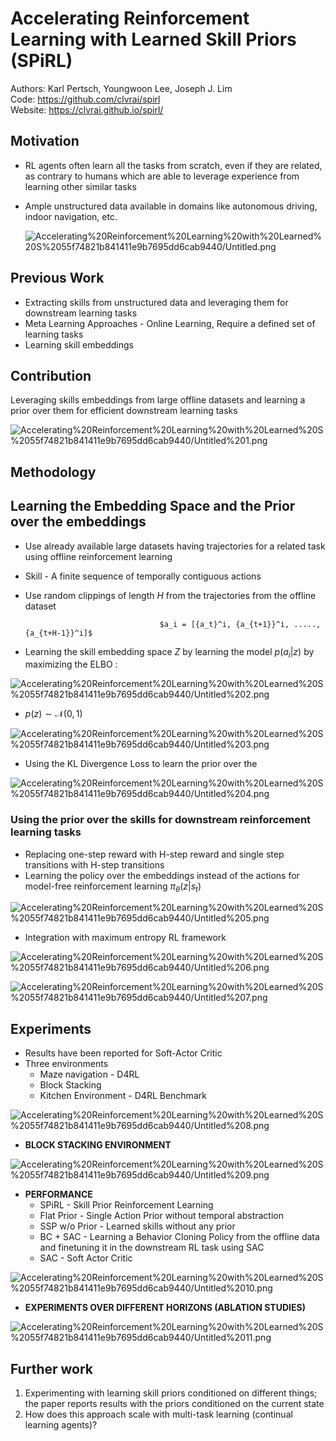 # Accelerating Reinforcement Learning with Learned Skill Priors (SPiRL)

Authors: Karl Pertsch, Youngwoon Lee, Joseph J. Lim  
Code: https://github.com/clvrai/spirl  
Website: https://clvrai.github.io/spirl/  

## Motivation

- RL agents often learn all the tasks from scratch, even if they are related, as contrary to humans which are able to leverage experience from learning other similar tasks
- Ample unstructured data available in domains like autonomous driving, indoor navigation, etc.

    ![Accelerating%20Reinforcement%20Learning%20with%20Learned%20S%2055f74821b841411e9b7695dd6cab9440/Untitled.png](Accelerating%20Reinforcement%20Learning%20with%20Learned%20S%2055f74821b841411e9b7695dd6cab9440/Untitled.png)

## Previous Work

- Extracting skills from unstructured data and leveraging them for downstream learning tasks
- Meta Learning Approaches - Online Learning, Require a defined set of learning tasks
- Learning skill embeddings

## Contribution

Leveraging skills embeddings from large offline datasets and learning a prior over them for efficient downstream learning tasks

![Accelerating%20Reinforcement%20Learning%20with%20Learned%20S%2055f74821b841411e9b7695dd6cab9440/Untitled%201.png](Accelerating%20Reinforcement%20Learning%20with%20Learned%20S%2055f74821b841411e9b7695dd6cab9440/Untitled%201.png)

## Methodology

## Learning the Embedding Space and the Prior over the embeddings

- Use already available large datasets having trajectories for a related task using offline reinforcement learning
- Skill - A finite sequence of temporally contiguous actions
- Use random clippings of length $H$ from the trajectories from the offline dataset

     

                                    $a_i = [{a_t}^i, {a_{t+1}}^i, ....., {a_{t+H-1}}^i]$

- Learning the skill embedding space $Z$ by learning the model $p(a_i|z)$ by maximizing the ELBO :

![Accelerating%20Reinforcement%20Learning%20with%20Learned%20S%2055f74821b841411e9b7695dd6cab9440/Untitled%202.png](Accelerating%20Reinforcement%20Learning%20with%20Learned%20S%2055f74821b841411e9b7695dd6cab9440/Untitled%202.png)

- $p(z) \sim \mathcal{N}(0, 1)$

![Accelerating%20Reinforcement%20Learning%20with%20Learned%20S%2055f74821b841411e9b7695dd6cab9440/Untitled%203.png](Accelerating%20Reinforcement%20Learning%20with%20Learned%20S%2055f74821b841411e9b7695dd6cab9440/Untitled%203.png)

- Using the KL Divergence Loss to learn the prior over the

![Accelerating%20Reinforcement%20Learning%20with%20Learned%20S%2055f74821b841411e9b7695dd6cab9440/Untitled%204.png](Accelerating%20Reinforcement%20Learning%20with%20Learned%20S%2055f74821b841411e9b7695dd6cab9440/Untitled%204.png)

### Using the prior over the skills for downstream reinforcement learning tasks

- Replacing one-step reward with H-step reward and single step transitions with H-step transitions
- Learning the policy over the embeddings instead of the actions for model-free reinforcement learning $\pi_\theta(z|s_t)$

![Accelerating%20Reinforcement%20Learning%20with%20Learned%20S%2055f74821b841411e9b7695dd6cab9440/Untitled%205.png](Accelerating%20Reinforcement%20Learning%20with%20Learned%20S%2055f74821b841411e9b7695dd6cab9440/Untitled%205.png)

- Integration with maximum entropy RL framework

![Accelerating%20Reinforcement%20Learning%20with%20Learned%20S%2055f74821b841411e9b7695dd6cab9440/Untitled%206.png](Accelerating%20Reinforcement%20Learning%20with%20Learned%20S%2055f74821b841411e9b7695dd6cab9440/Untitled%206.png)

![Accelerating%20Reinforcement%20Learning%20with%20Learned%20S%2055f74821b841411e9b7695dd6cab9440/Untitled%207.png](Accelerating%20Reinforcement%20Learning%20with%20Learned%20S%2055f74821b841411e9b7695dd6cab9440/Untitled%207.png)

## Experiments

- Results have been reported for Soft-Actor Critic
- Three environments
    - Maze navigation - D4RL
    - Block Stacking
    - Kitchen Environment - D4RL Benchmark

![Accelerating%20Reinforcement%20Learning%20with%20Learned%20S%2055f74821b841411e9b7695dd6cab9440/Untitled%208.png](Accelerating%20Reinforcement%20Learning%20with%20Learned%20S%2055f74821b841411e9b7695dd6cab9440/Untitled%208.png)

- **BLOCK STACKING ENVIRONMENT**

![Accelerating%20Reinforcement%20Learning%20with%20Learned%20S%2055f74821b841411e9b7695dd6cab9440/Untitled%209.png](Accelerating%20Reinforcement%20Learning%20with%20Learned%20S%2055f74821b841411e9b7695dd6cab9440/Untitled%209.png)

- **PERFORMANCE**
    - SPiRL - Skill Prior Reinforcement Learning
    - Flat Prior - Single Action Prior without temporal abstraction
    - SSP w/o Prior - Learned skills without any prior
    - BC + SAC - Learning a Behavior Cloning Policy from the offline data and finetuning it in the downstream RL task using SAC
    - SAC - Soft Actor Critic

![Accelerating%20Reinforcement%20Learning%20with%20Learned%20S%2055f74821b841411e9b7695dd6cab9440/Untitled%2010.png](Accelerating%20Reinforcement%20Learning%20with%20Learned%20S%2055f74821b841411e9b7695dd6cab9440/Untitled%2010.png)

- **EXPERIMENTS OVER DIFFERENT HORIZONS (ABLATION STUDIES)**

![Accelerating%20Reinforcement%20Learning%20with%20Learned%20S%2055f74821b841411e9b7695dd6cab9440/Untitled%2011.png](Accelerating%20Reinforcement%20Learning%20with%20Learned%20S%2055f74821b841411e9b7695dd6cab9440/Untitled%2011.png)

## Further work

1. Experimenting with learning skill priors conditioned on different things; the paper reports results with the priors conditioned on the current state
2. How does this approach scale with multi-task learning (continual learning agents)?
